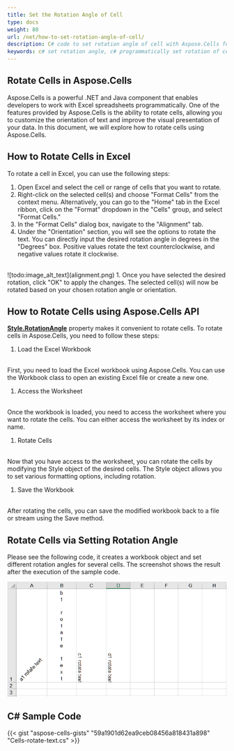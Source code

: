 ```yaml
---
title: Set the Rotation Angle of Cell
type: docs
weight: 80
url: /net/how-to-set-rotation-angle-of-cell/
description: C# code to set rotation angle of cell with Aspose.Cells for .NET API
keywords: c# set rotation angle, c# programmatically set rotation of cell in workbook, programmatically set cell rotation angle in workbook, c# set cell rotation angle in excel
---
```


## **Rotate Cells in Aspose.Cells**

Aspose.Cells is a powerful .NET and Java component that enables developers to work with Excel spreadsheets programmatically. One of the features provided by Aspose.Cells is the ability to rotate cells, allowing you to customize the orientation of text and improve the visual presentation of your data. In this document, we will explore how to rotate cells using Aspose.Cells.

## **How to Rotate Cells in Excel**
To rotate a cell in Excel, you can use the following steps:
1. Open Excel and select the cell or range of cells that you want to rotate.
1. Right-click on the selected cell(s) and choose "Format Cells" from the context menu. Alternatively, you can go to the "Home" tab in the Excel ribbon, click on the "Format" dropdown in the "Cells" group, and select "Format Cells."
1. In the "Format Cells" dialog box, navigate to the "Alignment" tab.
1. Under the "Orientation" section, you will see the options to rotate the text. You can directly input the desired rotation angle in degrees in the "Degrees" box. Positive values rotate the text counterclockwise, and negative values rotate it clockwise.
<br>
![todo:image_alt_text](alignment.png)
1. Once you have selected the desired rotation, click "OK" to apply the changes. The selected cell(s) will now be rotated based on your chosen rotation angle or orientation.

## **How to Rotate Cells using Aspose.Cells API**

[**Style.RotationAngle**](https://reference.aspose.com/cells/net/aspose.cells/style/rotationangle/) property makes it convenient to rotate cells. To rotate cells in Aspose.Cells, you need to follow these steps:
1. Load the Excel Workbook
<br>
First, you need to load the Excel workbook using Aspose.Cells. You can use the Workbook class to open an existing Excel file or create a new one. 

1. Access the Worksheet
<br>
Once the workbook is loaded, you need to access the worksheet where you want to rotate the cells. You can either access the worksheet by its index or name. 

1. Rotate Cells
<br>
Now that you have access to the worksheet, you can rotate the cells by modifying the Style object of the desired cells. The Style object allows you to set various formatting options, including rotation. 

1. Save the Workbook
<br>
After rotating the cells, you can save the modified workbook back to a file or stream using the Save method.

## **Rotate Cells via Setting Rotation Angle**

Please see the following code, it creates a workbook object and set different rotation angles for several cells. The screenshot shows the result after the execution of the sample code.

![todo:image_alt_text](rotation.png)

## C# Sample Code

{{< gist "aspose-cells-gists" "59a1901d62ea9ceb08456a818431a898" "Cells-rotate-text.cs" >}}
